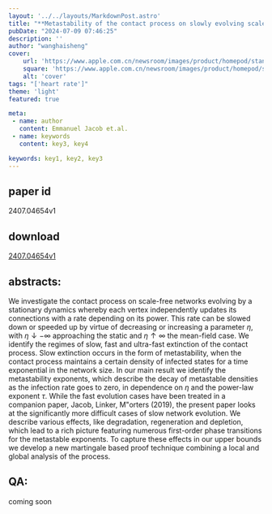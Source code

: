 ```yaml
---
layout: '../../layouts/MarkdownPost.astro'
title: "**Metastability of the contact process on slowly evolving scalefree networks**"
pubDate: "2024-07-09 07:46:25"
description: ''
author: "wanghaisheng"
cover:
    url: 'https://www.apple.com.cn/newsroom/images/product/homepod/standard/Apple-HomePod-hero-230118_big.jpg.large_2x.jpg'
    square: 'https://www.apple.com.cn/newsroom/images/product/homepod/standard/Apple-HomePod-hero-230118_big.jpg.large_2x.jpg'
    alt: 'cover'
tags: "['heart rate']"
theme: 'light'
featured: true

meta:
 - name: author
   content: Emmanuel Jacob et.al.
 - name: keywords
   content: key3, key4

keywords: key1, key2, key3
---
```


## paper id
2407.04654v1
## download
[2407.04654v1](http://arxiv.org/abs/2407.04654v1)
## abstracts:
We investigate the contact process on scale-free networks evolving by a stationary dynamics whereby each vertex independently updates its connections with a rate depending on its power. This rate can be slowed down or speeded up by virtue of decreasing or increasing a parameter $\eta$, with $\eta\downarrow-\infty$ approaching the static and $\eta\uparrow\infty$ the mean-field case. We identify the regimes of slow, fast and ultra-fast extinction of the contact process. Slow extinction occurs in the form of metastability, when the contact process maintains a certain density of infected states for a time exponential in the network size. In our main result we identify the metastability exponents, which describe the decay of metastable densities as the infection rate goes to zero, in dependence on $\eta$ and the power-law exponent $\tau$. While the fast evolution cases have been treated in a companion paper, Jacob, Linker, M\"orters (2019), the present paper looks at the significantly more difficult cases of slow network evolution. We describe various effects, like degradation, regeneration and depletion, which lead to a rich picture featuring numerous first-order phase transitions for the metastable exponents. To capture these effects in our upper bounds we develop a new martingale based proof technique combining a local and global analysis of the process.
## QA:
coming soon

